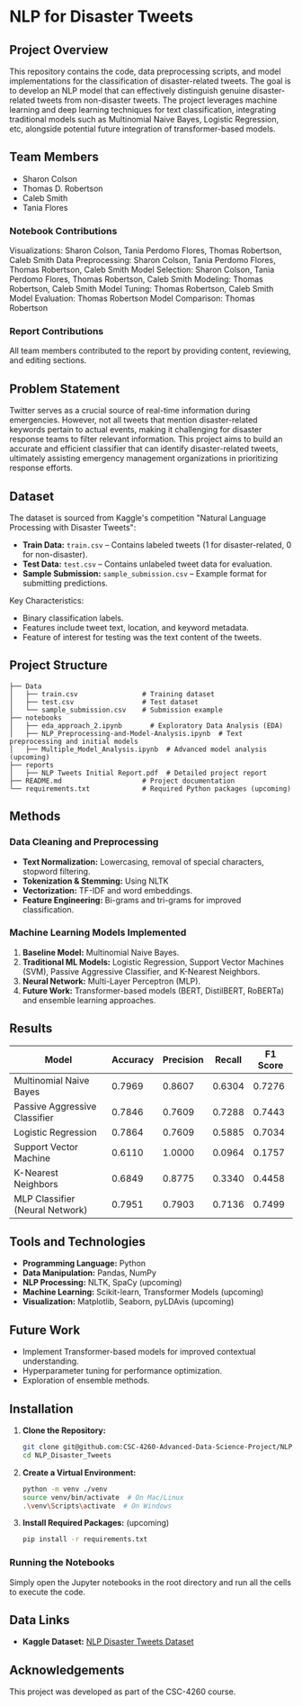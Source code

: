 # NLP for Disaster Tweets

## Project Overview

This repository contains the code, data preprocessing scripts, and model implementations for the classification of disaster-related tweets. The goal is to develop an NLP model that can effectively distinguish genuine disaster-related tweets from non-disaster tweets. The project leverages machine learning and deep learning techniques for text classification, integrating traditional models such as Multinomial Naive Bayes, Logistic Regression, etc, alongside potential future integration of transformer-based models.

## Team Members

- Sharon Colson
- Thomas D. Robertson
- Caleb Smith
- Tania Flores

### Notebook Contributions
Visualizations: Sharon Colson, Tania Perdomo Flores, Thomas Robertson, Caleb Smith
Data Preprocessing: Sharon Colson, Tania Perdomo Flores, Thomas Robertson, Caleb Smith
Model Selection: Sharon Colson, Tania Perdomo Flores, Thomas Robertson, Caleb Smith
Modeling: Thomas Robertson, Caleb Smith
Model Tuning: Thomas Robertson, Caleb Smith
Model Evaluation: Thomas Robertson
Model Comparison: Thomas Robertson

### Report Contributions
All team members contributed to the report by providing content, reviewing, and editing sections.

## Problem Statement

Twitter serves as a crucial source of real-time information during emergencies. However, not all tweets that mention disaster-related keywords pertain to actual events, making it challenging for disaster response teams to filter relevant information. This project aims to build an accurate and efficient classifier that can identify disaster-related tweets, ultimately assisting emergency management organizations in prioritizing response efforts.

## Dataset

The dataset is sourced from Kaggle's competition "Natural Language Processing with Disaster Tweets":
- **Train Data:** `train.csv` – Contains labeled tweets (1 for disaster-related, 0 for non-disaster).
- **Test Data:** `test.csv` – Contains unlabeled tweet data for evaluation.
- **Sample Submission:** `sample_submission.csv` – Example format for submitting predictions.

Key Characteristics:
- Binary classification labels.
- Features include tweet text, location, and keyword metadata.
- Feature of interest for testing was the text content of the tweets.

## Project Structure

```
├── Data
│   ├── train.csv                # Training dataset
│   ├── test.csv                 # Test dataset
│   └── sample_submission.csv    # Submission example
├── notebooks
│   ├── eda_approach_2.ipynb       # Exploratory Data Analysis (EDA)
│   ├── NLP_Preprocessing-and-Model-Analysis.ipynb  # Text preprocessing and initial models
│   ├── Multiple_Model_Analysis.ipynb  # Advanced model analysis (upcoming)
├── reports                      
│   ├── NLP Tweets Initial Report.pdf  # Detailed project report
├── README.md                    # Project documentation
└── requirements.txt             # Required Python packages (upcoming)
```

## Methods

### Data Cleaning and Preprocessing

- **Text Normalization:** Lowercasing, removal of special characters, stopword filtering.
- **Tokenization & Stemming:** Using NLTK
- **Vectorization:** TF-IDF and word embeddings.
- **Feature Engineering:** Bi-grams and tri-grams for improved classification.

### Machine Learning Models Implemented

1. **Baseline Model:** Multinomial Naive Bayes.
2. **Traditional ML Models:** Logistic Regression, Support Vector Machines (SVM), Passive Aggressive Classifier, and K-Nearest Neighbors.
3. **Neural Network:** Multi-Layer Perceptron (MLP).
4. **Future Work:** Transformer-based models (BERT, DistilBERT, RoBERTa) and ensemble learning approaches.

## Results

| Model                          | Accuracy | Precision | Recall | F1 Score |
|--------------------------------|----------|------------|---------|------------|
| Multinomial Naive Bayes        | 0.7969   | 0.8607     | 0.6304  | 0.7276     |
| Passive Aggressive Classifier  | 0.7846   | 0.7609     | 0.7288  | 0.7443     |
| Logistic Regression            | 0.7864   | 0.7609     | 0.5885  | 0.7034     |
| Support Vector Machine         | 0.6110   | 1.0000     | 0.0964  | 0.1757     |
| K-Nearest Neighbors            | 0.6849   | 0.8775     | 0.3340  | 0.4458     |
| MLP Classifier (Neural Network) | 0.7951   | 0.7903     | 0.7136  | 0.7499     |

## Tools and Technologies

- **Programming Language:** Python
- **Data Manipulation:** Pandas, NumPy
- **NLP Processing:** NLTK, SpaCy (upcoming)
- **Machine Learning:** Scikit-learn, Transformer Models (upcoming)
- **Visualization:** Matplotlib, Seaborn, pyLDAvis (upcoming)

## Future Work

- Implement Transformer-based models for improved contextual understanding.
- Hyperparameter tuning for performance optimization.
- Exploration of ensemble methods.

## Installation

1. **Clone the Repository:**
   ```bash
   git clone git@github.com:CSC-4260-Advanced-Data-Science-Project/NLP_Disaster_Tweets.git
   cd NLP_Disaster_Tweets
   ```

2. **Create a Virtual Environment:**
   ```bash
   python -m venv ./venv
   source venv/bin/activate  # On Mac/Linux
   .\venv\Scripts\activate  # On Windows
   ```

3. **Install Required Packages:** (upcoming)
   ```bash
   pip install -r requirements.txt
   ```

### Running the Notebooks
Simply open the Jupyter notebooks in the root directory and run all the cells to execute the code.

## Data Links

- **Kaggle Dataset:** [NLP Disaster Tweets Dataset](https://www.kaggle.com/competitions/nlp-getting-started/data)

## Acknowledgements

This project was developed as part of the CSC-4260 course.
